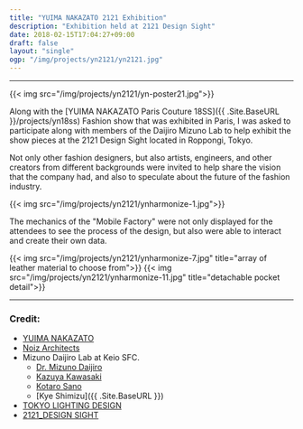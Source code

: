 ```yaml
---
title: "YUIMA NAKAZATO 2121 Exhibition"
description: "Exhibition held at 2121 Design Sight"
date: 2018-02-15T17:04:27+09:00
draft: false
layout: "single"
ogp: "/img/projects/yn2121/yn2121.jpg"
---
```

---

{{< img src="/img/projects/yn2121/yn-poster21.jpg">}}

Along with the [YUIMA NAKAZATO Paris Couture 18SS]({{ .Site.BaseURL }}/projects/yn18ss) Fashion show that was exhibited in Paris, I was asked to participate along with members of the Daijiro Mizuno Lab to help exhibit the show pieces at the 2121 Design Sight located in Roppongi, Tokyo. 

Not only other fashion designers, but also artists, engineers, and other creators from different backgrounds were invited to help share the vision that the company had, and also to speculate about the future of the fashion industry.

{{< img src="/img/projects/yn2121/ynharmonize-1.jpg">}}

The mechanics of the "Mobile Factory" were not only displayed for the attendees to see the process of the design, but also were able to interact and create their own data.

{{< img src="/img/projects/yn2121/ynharmonize-7.jpg" title="array of leather material to choose from">}}
{{< img src="/img/projects/yn2121/ynharmonize-11.jpg" title="detachable pocket detail">}}




--- 
### Credit:

* [YUIMA NAKAZATO](http://www.yuimanakazato.com/)
* [Noiz Architects](http://noizarchitects.com/)
* Mizuno Daijiro Lab at Keio SFC.
  * [Dr. Mizuno Daijiro](http://www.daijirom.com/)
  * [Kazuya Kawasaki](http://kzykwsk.tumblr.com/)
  * [Kotaro Sano](https://kotarosano.tumblr.com/)
  * [Kye Shimizu]({{ .Site.BaseURL }})
* [TOKYO LIGHTING DESIGN](http://tokyolighting.com/)
* [2121_DESIGN SIGHT](https://www.2121designsight.jp)
